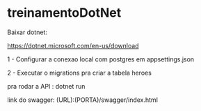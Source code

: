 # treinamentoDotNet

Baixar dotnet: 

https://dotnet.microsoft.com/en-us/download


1 - Configurar a conexao local com postgres em appsettings.json

2 - Executar o migrations pra criar a tabela heroes


pra rodar a API : dotnet run

link do swagger: (URL):(PORTA)/swagger/index.html
